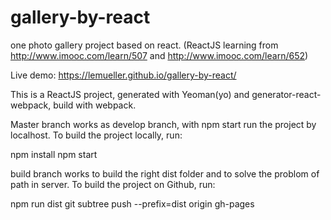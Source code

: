 # gallery-by-react
one photo gallery project based on react. (ReactJS learning from http://www.imooc.com/learn/507 and http://www.imooc.com/learn/652)

Live demo: https://lemueller.github.io/gallery-by-react/

This is a ReactJS project, generated with Yeoman(yo) and generator-react-webpack, build with webpack.

Master branch works as develop branch, with npm start run the project by localhost.
To build the project locally, run:

npm install
npm start


build branch works to build the right dist folder and to solve the problom of path in server.
To build the project on Github, run:

npm run dist
git subtree push --prefix=dist origin gh-pages




